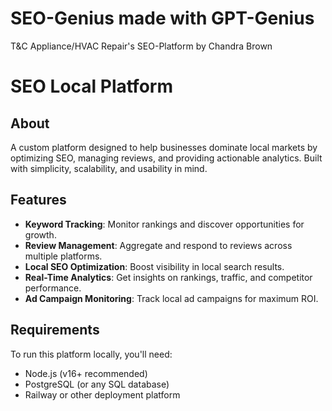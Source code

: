 # SEO-Genius made with GPT-Genius
T&C Appliance/HVAC Repair's SEO-Platform by Chandra Brown
# SEO Local Platform 

## About  
A custom platform designed to help businesses dominate local markets by optimizing SEO, managing reviews, and providing actionable analytics. Built with simplicity, scalability, and usability in mind.  

## Features  
-  **Keyword Tracking**: Monitor rankings and discover opportunities for growth.  
-  **Review Management**: Aggregate and respond to reviews across multiple platforms.  
-  **Local SEO Optimization**: Boost visibility in local search results.  
-  **Real-Time Analytics**: Get insights on rankings, traffic, and competitor performance.  
-  **Ad Campaign Monitoring**: Track local ad campaigns for maximum ROI.  

## Requirements  
To run this platform locally, you'll need:  
- Node.js (v16+ recommended)  
- PostgreSQL (or any SQL database)  
- Railway or other deployment platform  


